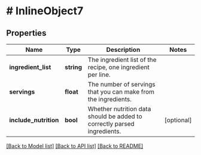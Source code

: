 # # InlineObject7

## Properties

Name | Type | Description | Notes
------------ | ------------- | ------------- | -------------
**ingredient_list** | **string** | The ingredient list of the recipe, one ingredient per line. | 
**servings** | **float** | The number of servings that you can make from the ingredients. | 
**include_nutrition** | **bool** | Whether nutrition data should be added to correctly parsed ingredients. | [optional] 

[[Back to Model list]](../../README.md#documentation-for-models) [[Back to API list]](../../README.md#documentation-for-api-endpoints) [[Back to README]](../../README.md)


